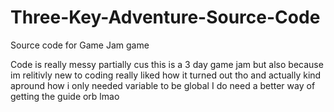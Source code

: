 # Three-Key-Adventure-Source-Code
Source code for Game Jam game

Code is really messy partially cus this is a 3 day game jam but also because im relitivly new to coding
really liked how it turned out tho and actually kind apround how i only needed variable to be global
I do need a better way of getting the guide orb lmao
